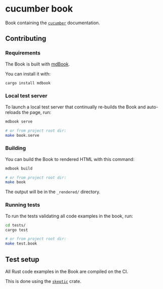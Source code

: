 # cucumber book

Book containing the [`cucumber`](https://crates.io/crates/cucumber) documentation.




## Contributing


### Requirements

The Book is built with [mdBook](https://github.com/rust-lang-nursery/mdBook).

You can install it with:
```bash
cargo install mdbook
```


### Local test server

To launch a local test server that continually re-builds the Book and auto-reloads the page, run:
```bash
mdbook serve

# or from project root dir:
make book.serve
```


### Building

You can build the Book to rendered HTML with this command:
```bash
mdbook build

# or from project root dir:
make book
```

The output will be in the `_rendered/` directory.


### Running tests

To run the tests validating all code examples in the book, run:

```bash
cd tests/
cargo test

# or from project root dir:
make test.book
```




## Test setup

All Rust code examples in the Book are compiled on the CI.

This is done using the [`skeptic`](https://github.com/budziq/rust-skeptic) crate.
